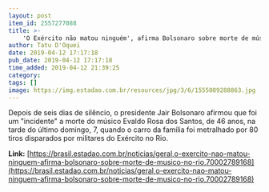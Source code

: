 ```yaml
---
layout: post
item_id: 2557277088
title: >-
    'O Exército não matou ninguém', afirma Bolsonaro sobre morte de músico no Rio
author: Tatu D'Oquei
date: 2019-04-12 17:17:18
pub_date: 2019-04-12 17:17:18
time_added: 2019-04-12 21:39:25
category: 
tags: []
image: https://img.estadao.com.br/resources/jpg/3/6/1555089288863.jpg
---
```


Depois de seis dias de silêncio, o presidente Jair Bolsonaro afirmou que foi um "incidente" a morte do músico Evaldo Rosa dos Santos, de 46 anos, na tarde do último domingo, 7, quando o carro da família foi metralhado por 80 tiros disparados por militares do Exército no Rio.

**Link:** [https://brasil.estadao.com.br/noticias/geral,o-exercito-nao-matou-ninguem-afirma-bolsonaro-sobre-morte-de-musico-no-rio,70002789168](https://brasil.estadao.com.br/noticias/geral,o-exercito-nao-matou-ninguem-afirma-bolsonaro-sobre-morte-de-musico-no-rio,70002789168)

